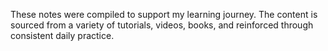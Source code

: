 These notes were compiled to support my learning journey. The content is sourced from a variety of tutorials, videos, books, and reinforced through consistent daily practice.
